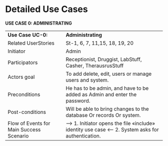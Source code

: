 # Detailed Use Cases #


**USE CASE 0: ADMINISTRATING** 


<p/>
<table>
    <tr>
        <td><b>Use Case UC-0:  </td><td><b>Administrating</td>
    </tr>
	    <tr>
        <td>Related UserStories</td><td>St-1, 6, 7, 11,15, 18, 19, 20</td>
    </tr>
    </tr>
	    <tr>
        <td>Initiator</td><td>Admin</td>
    </tr>
    </tr>
	    <tr>
        <td>Participators</td><td>Receptionist, Druggist, LabStuff, Casher, TherausrusStuff </td>
    </tr>
    </tr>
	    <tr>
        <td>Actors goal</td><td>To add delete, edit, users or manage users and system.</td>
    </tr>
    </tr>
	    <tr>
        <td>Preconditions</td><td>He has to be admin, and have to be added as Admin and enter the password.</td>
    </tr>
    </tr>
	    <tr>
        <td>Post-conditions</td><td>Will be able to bring changes to the database Or records Or system.</td>
    </tr>
    </tr>
	    <tr>
        <td>Flow of Events for Main Success Scenario</td><td><SPAN> --> 1. Initiator opens the file &#171;include&#187; identity use case</SPAN> <SPAN><-- 2. System asks for authentication.</SPAN></td>
    </tr>
</table>
<p/>
